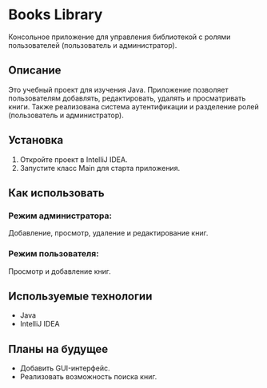 # Books Library
Консольное приложение для управления библиотекой с ролями пользователей (пользователь и администратор).
## Описание
Это учебный проект для изучения Java. Приложение позволяет пользователям добавлять, редактировать, удалять и просматривать книги. 
Также реализована система аутентификации и разделение ролей (пользователь и администратор).
## Установка
1. Откройте проект в IntelliJ IDEA.
2. Запустите класс Main для старта приложения.
## Как использовать
### Режим администратора:
Добавление, просмотр, удаление и редактирование книг.
### Режим пользователя:
Просмотр и добавление книг.
## Используемые технологии
- Java
- IntelliJ IDEA
## Планы на будущее
- Добавить GUI-интерфейс.
- Реализовать возможность поиска книг.
